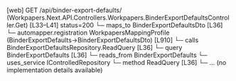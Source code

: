 [web] GET /api/binder-export-defaults/  (Workpapers.Next.API.Controllers.Workpapers.BinderExportDefaultsController.Get)  [L33–L41] status=200
  └─ maps_to BinderExportDefaultsDto [L36]
    └─ automapper.registration WorkpapersMappingProfile (BinderExportDefaults->BinderExportDefaultsDto) [L910]
  └─ calls BinderExportDefaultsRepository.ReadQuery [L36]
  └─ query BinderExportDefaults [L36]
    └─ reads_from BinderExportDefaults
  └─ uses_service IControlledRepository<BinderExportDefaults>
    └─ method ReadQuery [L36]
      └─ ... (no implementation details available)

